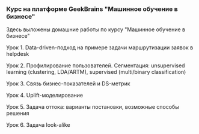### Курс на платформе GeekBrains "Машинное обучение в бизнесе"

Здесь выложены домашние работы по курсу "Машинное обучение в бизнесе"

Урок 1. Data-driven-подход на примере задачи маршрутизации заявок в helpdesk   

Урок 2. Профилирование пользователей. Сегментация: unsupervised learning (clustering, LDA/ARTM), supervised (multi/binary classification)   

Урок 3. Связь бизнес-показателей и DS-метрик   

Урок 4. Uplift-моделирование   

Урок 5. Задача оттока: варианты постановки, возможные способы решения   

Урок 6. Задача look-alike   

